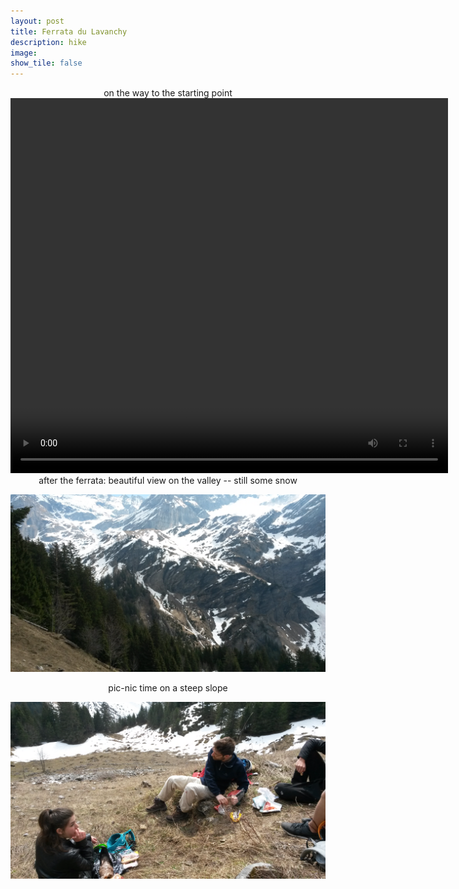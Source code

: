 ```yaml
---
layout: post
title: Ferrata du Lavanchy
description: hike 
image:
show_tile: false 
---
```



<center>on the way to the starting point</center>


<center>
	<video width="700" height="600" controls>
	  <source src="../assets/images/ferrate/ferrata_BEX/20170401_111330.mp4" type="video/mp4">
	Your browser does not support the video tag.
	</video>
</center>	


<center>  after the ferrata: beautiful view on the valley -- still some snow   </center>


![](../assets/images/ferrate/ferrata_BEX/20170401_131046.jpg)


<center>pic-nic time on a steep slope</center>

![](../assets/images/ferrate/ferrata_BEX/20170401_131054.jpg)